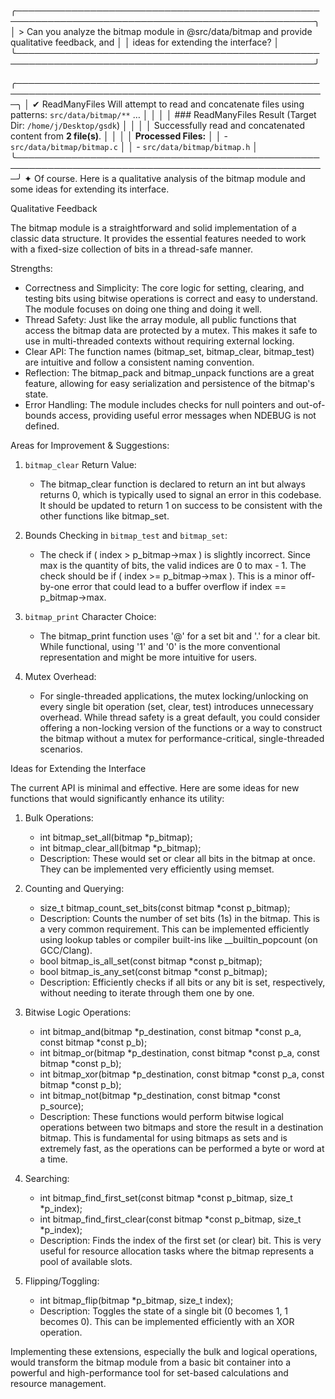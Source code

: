 ╭──────────────────────────────────────────────────────────────────────────────────────────────────╮
│  > Can you analyze the bitmap module in @src/data/bitmap and provide qualitative feedback, and   │
│    ideas for extending the interface?                                                            │
╰──────────────────────────────────────────────────────────────────────────────────────────────────╯

 ╭────────────────────────────────────────────────────────────────────────────────────────────────────╮
 │ ✔  ReadManyFiles Will attempt to read and concatenate files using patterns: `src/data/bitmap/**` … │
 │                                                                                                    │
 │    ### ReadManyFiles Result (Target Dir: `/home/j/Desktop/gsdk`)                                   │
 │                                                                                                    │
 │    Successfully read and concatenated content from **2 file(s)**.                                  │
 │                                                                                                    │
 │    **Processed Files:**                                                                            │
 │    - `src/data/bitmap/bitmap.c`                                                                    │
 │    - `src/data/bitmap/bitmap.h`                                                                    │
 ╰────────────────────────────────────────────────────────────────────────────────────────────────────╯
✦ Of course. Here is a qualitative analysis of the bitmap module and some ideas for extending its
  interface.

  Qualitative Feedback


  The bitmap module is a straightforward and solid implementation of a classic data structure. It
  provides the essential features needed to work with a fixed-size collection of bits in a thread-safe
   manner.

  Strengths:


   * Correctness and Simplicity: The core logic for setting, clearing, and testing bits using bitwise
     operations is correct and easy to understand. The module focuses on doing one thing and doing it
     well.
   * Thread Safety: Just like the array module, all public functions that access the bitmap data are
     protected by a mutex. This makes it safe to use in multi-threaded contexts without requiring
     external locking.
   * Clear API: The function names (bitmap_set, bitmap_clear, bitmap_test) are intuitive and follow a
     consistent naming convention.
   * Reflection: The bitmap_pack and bitmap_unpack functions are a great feature, allowing for easy
     serialization and persistence of the bitmap's state.
   * Error Handling: The module includes checks for null pointers and out-of-bounds access, providing
     useful error messages when NDEBUG is not defined.

  Areas for Improvement & Suggestions:


   1. `bitmap_clear` Return Value:
       * The bitmap_clear function is declared to return an int but always returns 0, which is
         typically used to signal an error in this codebase. It should be updated to return 1 on
         success to be consistent with the other functions like bitmap_set.


   2. Bounds Checking in `bitmap_test` and `bitmap_set`:
       * The check if ( index > p_bitmap->max ) is slightly incorrect. Since max is the quantity of
         bits, the valid indices are 0 to max - 1. The check should be if ( index >= p_bitmap->max ).
         This is a minor off-by-one error that could lead to a buffer overflow if index == 
         p_bitmap->max.


   3. `bitmap_print` Character Choice:
       * The bitmap_print function uses '@' for a set bit and '.' for a clear bit. While functional,
         using '1' and '0' is the more conventional representation and might be more intuitive for
         users.


   4. Mutex Overhead:
       * For single-threaded applications, the mutex locking/unlocking on every single bit operation
         (set, clear, test) introduces unnecessary overhead. While thread safety is a great default,
         you could consider offering a non-locking version of the functions or a way to construct the
         bitmap without a mutex for performance-critical, single-threaded scenarios.

  Ideas for Extending the Interface

  The current API is minimal and effective. Here are some ideas for new functions that would
  significantly enhance its utility:


   1. Bulk Operations:
       * int bitmap_set_all(bitmap *p_bitmap);
       * int bitmap_clear_all(bitmap *p_bitmap);
       * Description: These would set or clear all bits in the bitmap at once. They can be implemented
         very efficiently using memset.


   2. Counting and Querying:
       * size_t bitmap_count_set_bits(const bitmap *const p_bitmap);
       * Description: Counts the number of set bits (1s) in the bitmap. This is a very common
         requirement. This can be implemented efficiently using lookup tables or compiler built-ins
         like __builtin_popcount (on GCC/Clang).
       * bool bitmap_is_all_set(const bitmap *const p_bitmap);
       * bool bitmap_is_any_set(const bitmap *const p_bitmap);
       * Description: Efficiently checks if all bits or any bit is set, respectively, without needing
         to iterate through them one by one.


   3. Bitwise Logic Operations:
       * int bitmap_and(bitmap *p_destination, const bitmap *const p_a, const bitmap *const p_b);
       * int bitmap_or(bitmap *p_destination, const bitmap *const p_a, const bitmap *const p_b);
       * int bitmap_xor(bitmap *p_destination, const bitmap *const p_a, const bitmap *const p_b);
       * int bitmap_not(bitmap *p_destination, const bitmap *const p_source);
       * Description: These functions would perform bitwise logical operations between two bitmaps and
         store the result in a destination bitmap. This is fundamental for using bitmaps as sets and is
          extremely fast, as the operations can be performed a byte or word at a time.


   4. Searching:
       * int bitmap_find_first_set(const bitmap *const p_bitmap, size_t *p_index);
       * int bitmap_find_first_clear(const bitmap *const p_bitmap, size_t *p_index);
       * Description: Finds the index of the first set (or clear) bit. This is very useful for
         resource allocation tasks where the bitmap represents a pool of available slots.


   5. Flipping/Toggling:
       * int bitmap_flip(bitmap *p_bitmap, size_t index);
       * Description: Toggles the state of a single bit (0 becomes 1, 1 becomes 0). This can be
         implemented efficiently with an XOR operation.







  Implementing these extensions, especially the bulk and logical operations, would transform the
  bitmap module from a basic bit container into a powerful and high-performance tool for set-based
  calculations and resource management.